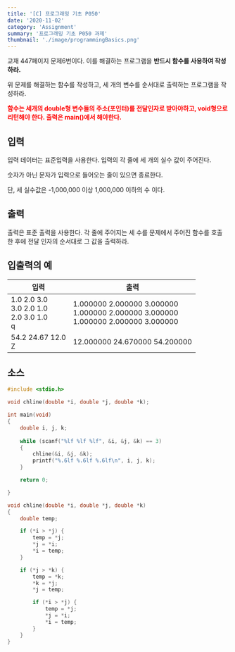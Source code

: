 ```yaml
---
title: '[C] 프로그래밍 기초 P050'
date: '2020-11-02'
category: 'Assignment'
summary: '프로그래밍 기초 P050 과제'
thumbnail: './image/programmingBasics.png'
---
```

교재 447페이지 문제6번이다. 이를 해결하는 프로그램을 **반드시 함수를 사용하여 작성하라.**

위 문제를 해결하는 함수를 작성하고, 세 개의 변수를 순서대로 출력하는 프로그램을 작성하라.

**<font color='red'>함수는 세개의 double형 변수들의 주소(포인터)를 전달인자로 받아야하고, void형으로 리턴해야 한다. 출력은 main()에서 해야한다.</font>**



## 입력
입력 데이터는 표준입력을 사용한다. 입력의 각 줄에 세 개의 실수 값이 주어진다. 

숫자가 아닌 문자가 입력으로 들어오는 줄이 있으면 종료한다. 

단, 세 실수값은 -1,000,000 이상 1,000,000 이하의 수 이다.

## 출력
출력은 표준 출력을 사용한다. 각 줄에 주어지는 세 수를 문제에서 주어진 함수를 호출 한 후에 전달 인자의 순서대로 그 값을 출력하라.


## 입출력의 예

|입력|출력|
|---|---|
|1.0 2.0 3.0<br>3.0 2.0 1.0<br>2.0 3.0 1.0<br>q|1.000000 2.000000 3.000000<br>1.000000 2.000000 3.000000<br>1.000000 2.000000 3.000000|
|54.2 24.67 12.0<br>Z|12.000000 24.670000 54.200000|

## 소스

```c
#include <stdio.h>

void chline(double *i, double *j, double *k);

int main(void)
{
	double i, j, k;
	
	while (scanf("%lf %lf %lf", &i, &j, &k) == 3)
	{
		chline(&i, &j, &k);
		printf("%.6lf %.6lf %.6lf\n", i, j, k);
	}

	return 0;

}

void chline(double *i, double *j, double *k)
{
    double temp;

    if (*i > *j) {
        temp = *j;
		*j = *i;
		*i = temp;
    }

    if (*j > *k) {
		temp = *k;
		*k = *j;
		*j = temp;

		if (*i > *j) { 
            temp = *j;
			*j = *i;
			*i = temp;
        }
	}
}
```